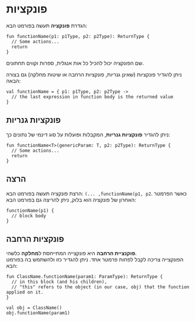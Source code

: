 # פונקציות
הגדרת **פונקציה** תעשה בפורמט הבא:
```
fun functionName(p1: p1Type, p2: p2Type): ReturnType {
  // Some actions...
  return
}
```
שם הפונקציה יכול להכיל כל אות אנגלית, ספרות וקווים תחתונים.


ניתן להגדיר פונקציות (שאינן גנריות, פונקציות הרחבה או שיטות מחלקה) גם בצורה הבאה:
```
val functionName = { p1: p1Type, p2: p2Type ->
  // the last expression in function body is the returned value
}
```
## פונקציות גנריות
ניתן להגדיר **פונקציות גנריות**, המקבלות ופועלות על סוג דינמי של נתונים כך:
```
fun functionName<T>(genericParam: T, p2: p2Type): ReturnType {
  // Some actions...
  return
}
```


## הרצה
הרצת פונקציה תעשה בפורמט הבא: `(... ,functionName(p1, p2`.
כאשר הפרמטר האחרון של פונקציה הוא בלוק, ניתן להריצה גם בפורמט הבא:
```
functionName(p1) {
  // block body
}
```

## פונקציות הרחבה
**פוקנציית הרחבה** היא פונקצייה המתייחסת ל**מחלקה** כלשהי.  
הפונקצייה צריכה לקבל לפחות פרמטר אחד.
ניתן להגדיר כזו ולהשתמש בה בפורמט הבא:
```
fun ClassName.functionName(param1: ParamType): ReturnType {
  // in this block (and his children),
  // "this" refers to the object (in our case, obj) that the function applied on it.
}

val obj = ClassName()
obj.functionName(param1)
```
